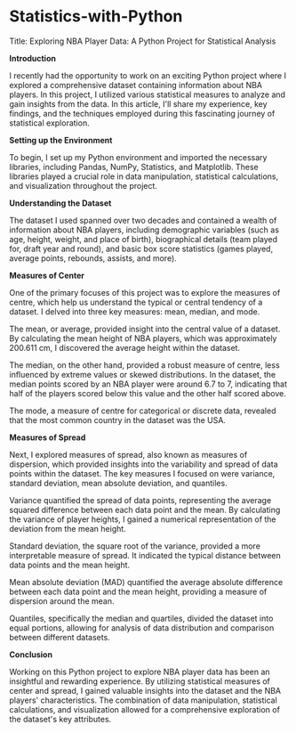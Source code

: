 # Statistics-with-Python
Title: Exploring NBA Player Data: A Python Project for Statistical Analysis

**Introduction**

I recently had the opportunity to work on an exciting Python project where I explored a comprehensive dataset containing information about NBA players. In this project, I utilized various statistical measures to analyze and gain insights from the data. In this article, I'll share my experience, key findings, and the techniques employed during this fascinating journey of statistical exploration.

**Setting up the Environment**

To begin, I set up my Python environment and imported the necessary libraries, including Pandas, NumPy, Statistics, and Matplotlib. These libraries played a crucial role in data manipulation, statistical calculations, and visualization throughout the project.

**Understanding the Dataset**

The dataset I used spanned over two decades and contained a wealth of information about NBA players, including demographic variables (such as age, height, weight, and place of birth), biographical details (team played for, draft year and round), and basic box score statistics (games played, average points, rebounds, assists, and more).

**Measures of Center**

One of the primary focuses of this project was to explore the measures of centre, which help us understand the typical or central tendency of a dataset. I delved into three key measures: mean, median, and mode.

The mean, or average, provided insight into the central value of a dataset. By calculating the mean height of NBA players, which was approximately 200.611 cm, I discovered the average height within the dataset.

The median, on the other hand, provided a robust measure of centre, less influenced by extreme values or skewed distributions. In the dataset, the median points scored by an NBA player were around 6.7 to 7, indicating that half of the players scored below this value and the other half scored above.

The mode, a measure of centre for categorical or discrete data, revealed that the most common country in the dataset was the USA.

**Measures of Spread**

Next, I explored measures of spread, also known as measures of dispersion, which provided insights into the variability and spread of data points within the dataset. The key measures I focused on were variance, standard deviation, mean absolute deviation, and quantiles.

Variance quantified the spread of data points, representing the average squared difference between each data point and the mean. By calculating the variance of player heights, I gained a numerical representation of the deviation from the mean height.

Standard deviation, the square root of the variance, provided a more interpretable measure of spread. It indicated the typical distance between data points and the mean height.

Mean absolute deviation (MAD) quantified the average absolute difference between each data point and the mean height, providing a measure of dispersion around the mean.

Quantiles, specifically the median and quartiles, divided the dataset into equal portions, allowing for analysis of data distribution and comparison between different datasets.


**Conclusion**

Working on this Python project to explore NBA player data has been an insightful and rewarding experience. By utilizing statistical measures of center and spread, I gained valuable insights into the dataset and the NBA players' characteristics. The combination of data manipulation, statistical calculations, and visualization allowed for a comprehensive exploration of the dataset's key attributes.
